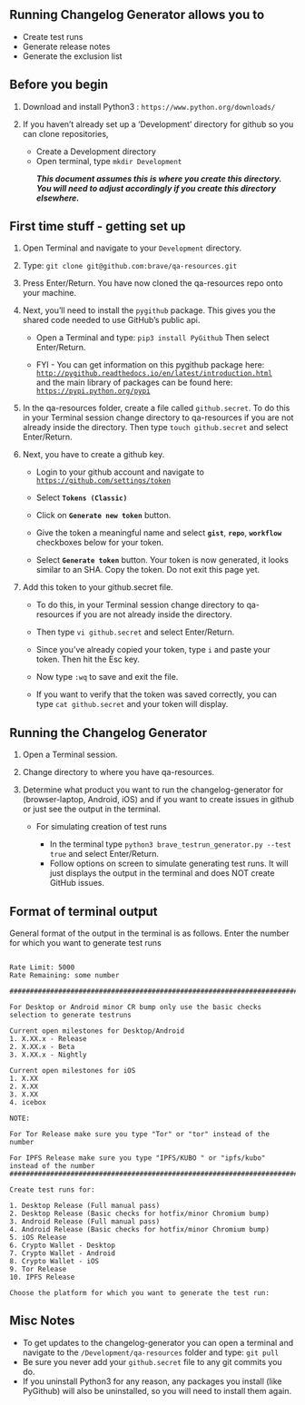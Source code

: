 <h2>Running Changelog Generator allows you to </h2>
<ul>
  <li>Create test runs </li>
  <li>Generate release notes</li>
  <li>Generate the exclusion list</li>
</ul>

<h2>Before you begin</h2>
<ol>
  <li><p>Download and install Python3 : <code>https://www.python.org/downloads/ </code> </p></li>
  <li><p>If you haven’t already set up a ‘Development’ directory for github so you can clone repositories, 
    
   - Create a Development directory 
   - Open terminal, type <code>mkdir Development</code></p></li>
   _**This document assumes this is where you create this directory. You will need to adjust accordingly if you create this directory elsewhere.**_
</ol>


<h2>First time stuff - getting set up</h2>
<ol>
  <li><p>Open Terminal and navigate to your <code>Development</code> directory.</p></li>
  <li><p>Type: <code>git clone git@github.com:brave/qa-resources.git</code></p></li>
  <li><p>Press Enter/Return. You have now cloned the qa-resources repo onto your machine.</p></li>
  <li><p>Next, you’ll need to install the <code>pygithub</code> package. This gives you the shared code needed to use GitHub’s public api. 
    
   - Open a Terminal and type: <code>pip3 install PyGithub</code> Then select Enter/Return.</p>
   - FYI - You can get information on this pygithub package here: <code>http://pygithub.readthedocs.io/en/latest/introduction.html</code> <br />and the main library of packages can be found here: <code>https://pypi.python.org/pypi</code> </p></li>
  <li><p>In the qa-resources folder, create a file called <code>github.secret</code>. To do this in your Terminal session change directory to qa-resources if you are not already inside the directory. Then type <code>touch github.secret</code> and select Enter/Return.</p></li>
  <li><p>Next, you have to create a github key. 
  
   - Login to your github account and navigate to <code>https://github.com/settings/token</code></p>
   - Select **`Tokens (Classic)`**</p>
   - Click on **`Generate new token`** button.</p>
   - Give the token a meaningful name and select **`gist`**, **`repo`**, **`workflow`** checkboxes below for your token.</p>
   - Select **`Generate token`** button. Your token is now generated, it looks similar to an SHA. Copy the token. Do not exit this page yet.</p></li>
<li><p>Add this token to your github.secret file. 
  
   - To do this, in your Terminal session change directory to qa-resources if you are not already inside the directory. </p>
   - Then type <code>vi github.secret</code> and select Enter/Return.</p>
   - Since you’ve already copied your token, type <code>i</code>  and paste your token. Then hit the Esc key.</p>
   - Now type <code>:wq</code> to save and exit the file.</p>
   - If you want to verify that the token was saved correctly, you can type <code>cat github.secret</code> and your token will display.</p></li>
  </ol>

<h2>Running the Changelog Generator</h2>
<ol>
  <li><p>Open a Terminal session.</p></li>
  <li><p>Change directory to where you have qa-resources.</p></li>
  <li><p>Determine what product you want to run the changelog-generator for (browser-laptop, Android, iOS) and if you want to create issues in github or just see the output in the terminal.
    
   - For simulating creation of test runs

     - In the terminal type <code>python3 brave_testrun_generator.py --test true</code> and select Enter/Return.
     - Follow options on screen to simulate generating test runs. It will just displays the output in the terminal and does NOT create GitHub issues. 
     
</p></li>
</ol>

<h2> Format of terminal output</h2>
<p>General format of the output in the terminal is as follows. Enter the number for which you want to generate test runs </p>

```

Rate Limit: 5000
Rate Remaining: some number

##########################################################################################################################

For Desktop or Android minor CR bump only use the basic checks selection to generate testruns

Current open milestones for Desktop/Android
1. X.XX.x - Release
2. X.XX.x - Beta
3. X.XX.x - Nightly

Current open milestones for iOS
1. X.XX
2. X.XX
3. X.XX
4. icebox

NOTE:

For Tor Release make sure you type "Tor" or "tor" instead of the number

For IPFS Release make sure you type "IPFS/KUBO " or "ipfs/kubo" instead of the number
##########################################################################################################################

Create test runs for:

1. Desktop Release (Full manual pass)
2. Desktop Release (Basic checks for hotfix/minor Chromium bump)
3. Android Release (Full manual pass)
4. Android Release (Basic checks for hotfix/minor Chromium bump)
5. iOS Release
6. Crypto Wallet - Desktop
7. Crypto Wallet - Android
8. Crypto Wallet - iOS
9. Tor Release
10. IPFS Release

Choose the platform for which you want to generate the test run:
```

<h2> Misc Notes</h2>

  - To get updates to the changelog-generator you can open a terminal and navigate to the <Code>/Development/qa-resources</code> folder and type: <code>git pull</code>
  - Be sure you never add your <code>github.secret</code> file to any git commits you do.
  - If you uninstall Python3 for any reason, any packages you install (like PyGithub) will also be uninstalled, so you will need to install them again.

